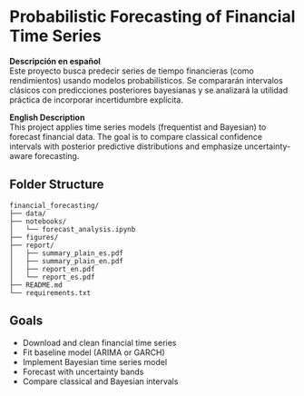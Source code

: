 # Probabilistic Forecasting of Financial Time Series

**Descripción en español**  
Este proyecto busca predecir series de tiempo financieras (como rendimientos) usando modelos probabilísticos. Se compararán intervalos clásicos con predicciones posteriores bayesianas y se analizará la utilidad práctica de incorporar incertidumbre explícita.  

**English Description**  
This project applies time series models (frequentist and Bayesian) to forecast financial data. The goal is to compare classical confidence intervals with posterior predictive distributions and emphasize uncertainty-aware forecasting.

## Folder Structure

```
financial_forecasting/
├── data/
├── notebooks/
│   └── forecast_analysis.ipynb
├── figures/
├── report/
│   ├── summary_plain_es.pdf
│   ├── summary_plain_en.pdf
│   ├── report_en.pdf
│   └── report_es.pdf
├── README.md
└── requirements.txt
```

## Goals

- Download and clean financial time series
- Fit baseline model (ARIMA or GARCH)
- Implement Bayesian time series model
- Forecast with uncertainty bands
- Compare classical and Bayesian intervals

